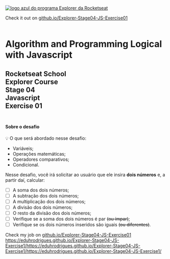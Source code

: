 <a href="https://app.rocketseat.com.br/explorer">
<img src="images/logoExplorer.jpg" alt="logo azul do programa Explorer da Rocketseat"></a>
<br>

Check it out on <a href="https://eduhrodrigues.github.io/Explorer-Stage04-JS-Exercise1/
">github.io/Explorer-Stage04-JS-Exercise01</a><br><br>

<h1> Algorithm and Programming Logical with Javascript </h1>

<h2> Rocketseat School<br>
Explorer Course <br>
Stage 04 <br>
Javascript <br>
Exercise 01 <br> <br>

#### Sobre o desafio

<aside>
💡 O que será abordado nesse desafio:

- Variáveis;
- Operações matemáticas;
- Operadores comparativos;
- Condicional.

</aside>

Nesse desafio, você irá solicitar ao usuário que ele insira **dois números** e, a partir daí, calcular:

- [ ]  A soma dos dois números;
- [ ]  A subtração dos dois números;
- [ ]  A multiplicação dos dois números;
- [ ]  A divisão dos dois números;
- [ ]  O resto da divisão dos dois números;
- [ ]  Verifique se a soma dos dois números é par ~~(ou ímpar)~~;
- [ ]  Verifique se os dois números inseridos são iguais ~~(ou diferentes)~~.

Check my job on <a href="https://eduhrodrigues.github.io/Explorer-Stage04-JS-Exercise1/
">github.io/Explorer-Stage04-JS-Exercise01</a>
https://eduhrodrigues.github.io/Explorer-Stage04-JS-Exercise1/https://eduhrodrigues.github.io/Explorer-Stage04-JS-Exercise1/https://eduhrodrigues.github.io/Explorer-Stage04-JS-Exercise1/